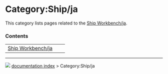 # Category:Ship/ja
This category lists pages related to the [Ship Workbench/ja](Ship_Workbench/ja.md).

### Contents

|     |     |     |
| --- | --- | --- |
| [Ship Workbench/ja](Ship_Workbench/ja.md) |



---
![](images/Right_arrow.png) [documentation index](../README.md) > Category:Ship/ja
